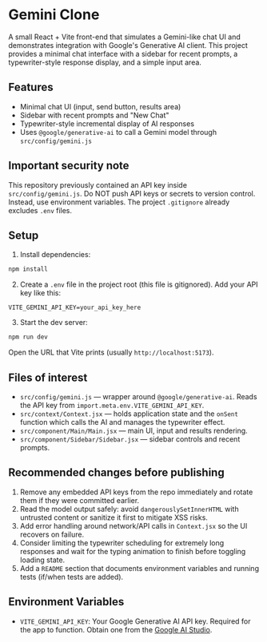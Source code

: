 # Gemini Clone

A small React + Vite front-end that simulates a Gemini-like chat UI and demonstrates integration with Google's Generative AI client. This project provides a minimal chat interface with a sidebar for recent prompts, a typewriter-style response display, and a simple input area.

## Features
- Minimal chat UI (input, send button, results area)
- Sidebar with recent prompts and "New Chat"
- Typewriter-style incremental display of AI responses
- Uses `@google/generative-ai` to call a Gemini model through `src/config/gemini.js`

## Important security note
This repository previously contained an API key inside `src/config/gemini.js`. Do NOT push API keys or secrets to version control. Instead, use environment variables. The project `.gitignore` already excludes `.env` files.

## Setup
1. Install dependencies:

```powershell
npm install
```

2. Create a `.env` file in the project root (this file is gitignored). Add your API key like this:

```
VITE_GEMINI_API_KEY=your_api_key_here
```

3. Start the dev server:

```powershell
npm run dev
```

Open the URL that Vite prints (usually `http://localhost:5173`).

## Files of interest
- `src/config/gemini.js` — wrapper around `@google/generative-ai`. Reads the API key from `import.meta.env.VITE_GEMINI_API_KEY`.
- `src/context/Context.jsx` — holds application state and the `onSent` function which calls the AI and manages the typewriter effect.
- `src/component/Main/Main.jsx` — main UI, input and results rendering.
- `src/component/Sidebar/Sidebar.jsx` — sidebar controls and recent prompts.

## Recommended changes before publishing
1. Remove any embedded API keys from the repo immediately and rotate them if they were committed earlier.
2. Read the model output safely: avoid `dangerouslySetInnerHTML` with untrusted content or sanitize it first to mitigate XSS risks.
3. Add error handling around network/API calls in `Context.jsx` so the UI recovers on failure.
4. Consider limiting the typewriter scheduling for extremely long responses and wait for the typing animation to finish before toggling loading state.
5. Add a `README` section that documents environment variables and running tests (if/when tests are added).

## Environment Variables
- `VITE_GEMINI_API_KEY`: Your Google Generative AI API key. Required for the app to function. Obtain one from the [Google AI Studio](https://aistudio.google.com/app/apikey).
